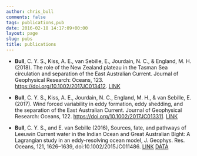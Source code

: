 ```yaml
---
author: chris_bull
comments: false
tags: publications,pub
date: 2016-02-18 14:17:09+00:00
layout: page
slug: pubs
title: publications
---
```

* **Bull**, C. Y. S., Kiss, A. E., van Sebille, E., Jourdain, N. C., & England, M. H. (2018). The role of the New Zealand plateau in the Tasman Sea circulation and separation of the East Australian Current. Journal of Geophysical Research: Oceans, 123. https://doi.org/10.1002/2017JC013412. [LINK](http://onlinelibrary.wiley.com/doi/10.1002/2017JC013412/full)

* **Bull**, C. Y. S., Kiss, A. E., Jourdain, N. C., England, M. H., & van Sebille, E. (2017). Wind forced variability in eddy formation, eddy shedding, and the separation of the East Australian Current. Journal of Geophysical Research: Oceans, 122. https://doi.org/10.1002/2017JC013311. [LINK](http://onlinelibrary.wiley.com/doi/10.1002/2017JC013311/full)

* **Bull**, C. Y. S., and E. van Sebille (2016), Sources, fate, and pathways of Leeuwin Current water in the Indian Ocean and Great Australian Bight: A Lagrangian study in an eddy-resolving ocean model, J. Geophys. Res. Oceans, 121, 1626–1639, doi:10.1002/2015JC011486. [LINK](http://doi.org/10.1002/2015JC011486) [DATA](https://researchdata.ands.org.au/lagrangian-drifter-output-forced-tropac01/472299)

